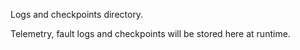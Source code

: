 Logs and checkpoints directory.

Telemetry, fault logs and checkpoints will be stored here at runtime.
